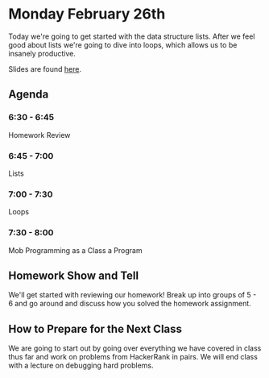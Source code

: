 # Monday February 26th
Today we're going to get started with the data structure lists. After we feel good about lists we're going to dive into loops, which allows us to be insanely productive.

Slides are found [here](http://jessicagarson.com/NYU-Intro-to-Python-Feb-26/).

## Agenda
### 6:30 - 6:45
Homework Review
### 6:45 - 7:00
Lists
### 7:00 - 7:30
Loops
### 7:30 - 8:00
Mob Programming as a Class a Program

## Homework Show and Tell
We'll get started with reviewing our homework! Break up into groups of 5 - 6 and go around and discuss how you solved the homework assignment.

## How to Prepare for the Next Class
We are going to start out by going over everything we have covered in class thus far and work on problems from HackerRank in pairs. We will end class with a lecture on debugging hard problems.
